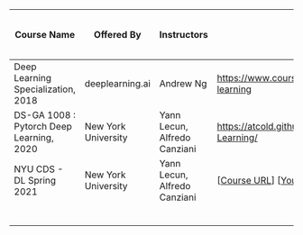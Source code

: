 | Course Name                              | Offered By          | Instructors                  | Link                                                         | Personal Coverage | hand_notes, assignments and others | Personal Rating (out of 5) |
| ---------------------------------------- | ------------------- | ---------------------------- | ------------------------------------------------------------ | ----------------- | ---------------------------------- | -------------------------- |
| Deep Learning Specialization, 2018       | deeplearning.ai     | Andrew Ng                    | [https://www.coursera.org/specializations/deep-learning ](https://www.coursera.org/specializations/deep-learning) | Complete          | dlai_spec_2018                     | 5                          |
| DS-GA 1008 : Pytorch Deep Learning, 2020 | New York University | Yann Lecun, Alfredo Canziani | [https://atcold.github.io/pytorch-Deep-Learning/ ](https://atcold.github.io/pytorch-Deep-Learning/) | Week 8            | NYU_ptdl_2020                      | 5                          |
| NYU CDS - DL Spring 2021                 | New York University | Yann Lecun, Alfredo Canziani | [[Course URL](https://atcold.github.io/NYU-DLSP21/)] [[YouTube Playlist](https://www.youtube.com/playlist?list=PLLHTzKZzVU9e6xUfG10TkTWApKSZCzuBI)] | Theme 1           | Google Drive Link will be provided |                            |
|                                          |                     |                              |                                                              |                   |                                    |                            |
|                                          |                     |                              |                                                              |                   |                                    |                            |
|                                          |                     |                              |                                                              |                   |                                    |                            |
|                                          |                     |                              |                                                              |                   |                                    |                            |
|                                          |                     |                              |                                                              |                   |                                    |                            |
|                                          |                     |                              |                                                              |                   |                                    |                            |

